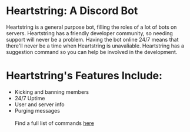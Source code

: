 # Heartstring: A Discord Bot
Heartstring is a general purpose bot, filling the roles of a lot of bots on servers. Heartstring has a friendly developer community, so needing support will never be a problem. Having the bot online 24/7 means that there'll never be a time when Heartstring is unavaliable. Heartstring has a suggestion command so you can help be involved in the development. 
# Heartstring's Features Include:
* Kicking and banning members
* 24/7 Uptime
* User and server info
* Purging messages <br><br>
Find a full list of commands [here](https://brickman.glitch.me/heartstring.html)
